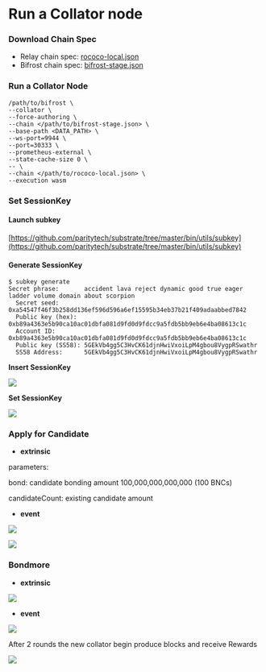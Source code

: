 # Run a Collator node

### Download Chain Spec

* Relay chain spec: [rococo-local.json](https://raw.githubusercontent.com/bifrost-finance/bifrost/24e1cb70721c311d2d57a20757a2d8c5a7f2011e/node/service/res/stage/rococo-local.json)
* Bifrost chain spec: [bifrost-stage.json](https://raw.githubusercontent.com/bifrost-finance/bifrost/24e1cb70721c311d2d57a20757a2d8c5a7f2011e/node/service/res/stage/bifrost-stage.json)

### Run a Collator Node

```
/path/to/bifrost \
--collator \
--force-authoring \
--chain </path/to/bifrost-stage.json> \
--base-path <DATA_PATH> \
--ws-port=9944 \
--port=30333 \
--prometheus-external \
--state-cache-size 0 \
-- \
--chain </path/to/rococo-local.json> \
--execution wasm
```

### Set SessionKey

#### Launch subkey

[https://github.com/paritytech/substrate/tree/master/bin/utils/subkey](https://github.com/paritytech/substrate/tree/master/bin/utils/subkey)

#### Generate SessionKey

```
$ subkey generate
Secret phrase:       accident lava reject dynamic good true eager ladder volume domain about scorpion
  Secret seed:       0xa54547f46f3b258dd136ef596d596a6ef15595b34eb37b21f409adaabbed7842
  Public key (hex):  0xb89a4363e5b90ca10ac01dbfa081d9fd0d9fdcc9a5fdb5bb9eb6e4ba08613c1c
  Account ID:        0xb89a4363e5b90ca10ac01dbfa081d9fd0d9fdcc9a5fdb5bb9eb6e4ba08613c1c
  Public key (SS58): 5GEkVb4gg5C3HvCK61djnHwiVxoiLpM4gbou8VygpRSwathr
  SS58 Address:      5GEkVb4gg5C3HvCK61djnHwiVxoiLpM4gbou8VygpRSwathr
```

**Insert SessionKey**

![](https://hackmd.io/\_uploads/HJyohUs19.png)

**Set SessionKey**&#x20;

![](https://hackmd.io/\_uploads/r1KR38o1c.png)

### Apply for Candidate

* **extrinsic**

parameters:

bond: candidate bonding amount 100,000,000,000,000 (100 BNCs)

candidateCount: existing candidate amount

* **event**

![](https://hackmd.io/\_uploads/BkL9lr91q.png)

![](https://hackmd.io/\_uploads/S1fxZHqJ5.png)

### Bondmore

* **extrinsic**

![](https://i.imgur.com/UJzYnlO.png)

* **event**

![](https://i.imgur.com/mopdIaG.png)

After 2 rounds the new collator begin produce blocks and receive Rewards

![](https://i.imgur.com/II2bzsn.png)
